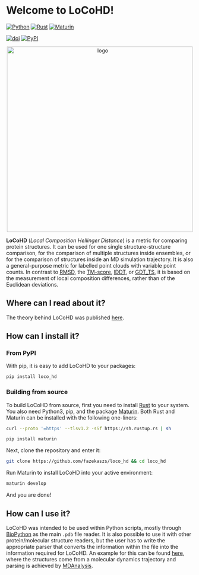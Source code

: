 # Welcome to __LoCoHD__!

[![Python](https://img.shields.io/badge/Python-3.10-blue)](https://www.python.org/)
[![Rust](https://img.shields.io/badge/Rust-1.70-red)](https://www.rust-lang.org/)
[![Maturin](https://img.shields.io/badge/Maturin-0.14-green)](https://github.com/PyO3/maturin)

[![doi](https://img.shields.io/badge/doi-soon-fuchsia)]()
[![PyPI](https://img.shields.io/badge/PyPI-soon-fuchsia)]()

<p align="middle"><img src="./locohd_logo.png" alt="logo" width=500/></p>


__LoCoHD__ (_Local Composition Hellinger Distance_) is a metric for comparing protein structures. It can be used for one single structure-structure comparison, for the comparison of multiple structures inside ensembles, or for the comparison of structures inside an MD simulation trajectory. It is also a general-purpose metric for labelled point clouds with variable point counts. In contrast to 
[RMSD](https://en.wikipedia.org/wiki/Root-mean-square_deviation_of_atomic_positions), 
the [TM-score](https://en.wikipedia.org/wiki/Template_modeling_score), 
[lDDT](https://www.ncbi.nlm.nih.gov/pmc/articles/PMC3799472/), 
or [GDT_TS](https://en.wikipedia.org/wiki/Global_distance_test), 
it is based on the measurement of local composition differences, rather than of the Euclidean deviations. 

## Where can I read about it?

The theory behind LoCoHD was published [here](journal).

## How can I install it?

### From PyPI

With pip, it is easy to add LoCoHD to your packages:

```bash
pip install loco_hd
```

### Building from source

To build LoCoHD from source, first you need to install [Rust]((https://www.rust-lang.org/tools/install)) to your system. You also need Python3, pip, and the package [Maturin](https://github.com/PyO3/maturin). Both Rust and Maturin can be installed with the following one-liners:

```bash
curl --proto '=https' --tlsv1.2 -sSf https://sh.rustup.rs | sh
```

```bash
pip install maturin
```

Next, clone the repository and enter it:

```bash
git clone https://github.com/fazekaszs/loco_hd && cd loco_hd
```

Run Maturin to install LoCoHD into your active environment:

```bash
maturin develop
```

And you are done!


## How can I use it?

LoCoHD was intended to be used within Python scripts, mostly through [BioPython](https://github.com/biopython/biopython) as the main `.pdb` file reader. It is also possible to use it with other protein/molecular structure readers, but the user has to write the appropriate parser that converts the information within the file into the information required for LoCoHD. An example for this can be found [here](./python_codes/trajectory_analyzer.py), where the structures come from a molecular dynamics trajectory and parsing is achieved by [MDAnalysis](https://github.com/MDAnalysis/mdanalysis).